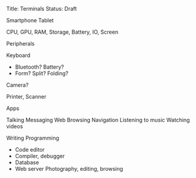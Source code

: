 Title: Terminals
Status: Draft

Smartphone
Tablet

CPU, GPU, RAM, Storage, Battery, IO, Screen

Peripherals

Keyboard
- Bluetooth?  Battery?
- Form?  Split?  Folding?

Camera?

Printer, Scanner

Apps

Talking
Messaging
Web Browsing
Navigation
Listening to music
Watching videos


Writing
Programming
- Code editor
- Compiler, debugger
- Database
- Web server
Photography, editing, browsing



